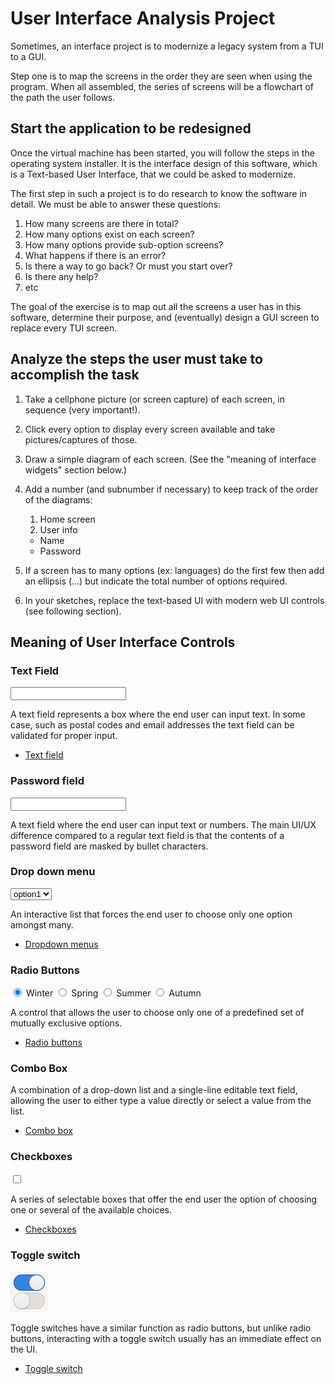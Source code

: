 # User Interface Analysis Project

Sometimes, an interface project is to modernize a legacy system from a TUI to a GUI. 

Step one is to map the screens in the order they are seen when using the program. When all assembled, the series of screens will be a flowchart of the path the user follows. 

## Start the application to be redesigned 

Once the virtual machine has been started, you will follow the steps in the operating system installer. It is the interface design of this software, which is a Text-based User Interface, that we could be asked to modernize.

The first step in such a project is to do research to know the software in detail. We must be able to answer these questions:

1. How many screens are there in total?
2. How many options exist on each screen?
3. How many options provide sub-option screens?
4. What happens if there is an error?
5. Is there a way to go back? Or must you start over?
6. Is there any help?
7. etc 

The goal of the exercise is to map out all the screens a user has in this software, determine their purpose, and (eventually) design a GUI screen to replace every TUI screen. 

## Analyze the steps the user must take to accomplish the task

1. Take a cellphone picture (or screen capture) of each screen, in sequence (very important!).
2. Click every option to display every screen available and take pictures/captures of those.
3. Draw a simple diagram of each screen. (See the "meaning of interface widgets" section below.)
4. Add a number (and subnumber if necessary) to keep track of the order of the diagrams:

    1. Home screen
    2. User info
      - Name
      - Password 

5.  If a screen has to many options (ex: languages) do the first few then add an ellipsis (…) but indicate the total number of options required.
6.  In your sketches, replace the text-based UI with modern web UI controls (see following section).

## Meaning of User Interface Controls

### Text Field

<input type="text">

A text field represents a box where the end user can input text. In some case, such as postal codes and email addresses the text field can be validated for proper input.
- [Text field](https://en.wikipedia.org/wiki/Text_box)

### Password field

<input type="password">

A text field where the end user can input text or numbers. The main UI/UX difference compared to a regular text field is that the contents of a password field are masked by bullet characters.

### Drop down menu

<select>
  <option>option1</option>
  <option>option2</option>
  <option>option3</option>
</select>

An interactive list that forces the end user to choose only one option amongst many.

- [Dropdown menus](https://en.wikipedia.org/wiki/Drop-down_list)

### Radio Buttons

<form>
    <input type="radio" name="season" value="winter" id="winter" checked>
    <label for="winter">Winter</label>
    <input type="radio" name="season" value="spring" id="spring">
    <label for="spring">Spring</label>
    <input type="radio" name="season" value="summer" id="summer">
    <label for="summer">Summer</label>
    <input type="radio" name="season" value="autumn" id="autumn">
    <label for="autumn">Autumn</label>
</form>


A control that allows the user to choose only one of a predefined set of mutually exclusive options.

- [Radio buttons](https://en.wikipedia.org/wiki/Radio_button)

### Combo Box

A combination of a drop-down list and a single-line editable text field, allowing the user to either type a value directly or select a value from the list. 

- [Combo box](https://en.wikipedia.org/wiki/Combo_box)


### Checkboxes

<input type="checkbox">

A series of selectable boxes that offer the end user the option of choosing one or several of the available choices. 

- [Checkboxes](https://en.wikipedia.org/wiki/Checkbox)

### Toggle switch

![toggle switch](./img/switch.png)

Toggle switches have a similar function as radio buttons, but unlike radio buttons, interacting with a toggle switch usually has an immediate effect on the UI.

- [Toggle switch](https://en.wikipedia.org/wiki/Toggle_switch_(widget))